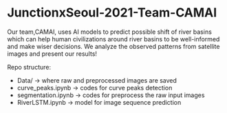 # JunctionxSeoul-2021-Team-CAMAI
Our team,CAMAI, uses AI models to predict possible shift of river basins which can help human civilizations around river basins to be well-informed and make wiser decisions.
We analyze the observed patterns from satellite images and present our results!

Repo structure:

* Data/ -> where raw and preprocessed images are saved
* curve_peaks.ipynb -> codes for curve peaks detection
* segmentation.ipynb -> codes for preprocess the raw input images
* RiverLSTM.ipynb -> model for image sequence prediction 
